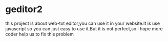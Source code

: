 # geditor2
this project is about web-txt editor,you can use it in your website.It is use javascript so you can just easy to use it.But it is not perfect,so i hope more coder help us to fix this problem

